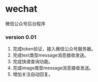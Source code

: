 # wechat
微信公众号后台程序

### version 0.01
1. 完成token验证，接入微信公众号服务器。
2. 完成text类型message消息接收发送。
3. 完成快递查询功能。
4. 完成image类型message消息接收发送。
5. 增加关注自动回复。
